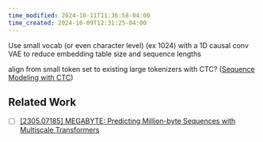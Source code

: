 ```yaml
---
time_modified: 2024-10-11T11:36:58-04:00
time_created: 2024-10-09T12:31:25-04:00
---
```



Use small vocab (or even character level) (ex 1024) with a 1D causal conv VAE to reduce embedding table size and sequence lengths


align from small token set to existing large tokenizers with CTC? ([Sequence Modeling with CTC](https://distill.pub/2017/ctc/))

## Related Work
- [ ] [\[2305.07185\] MEGABYTE: Predicting Million-byte Sequences with Multiscale Transformers](https://arxiv.org/abs/2305.07185)
